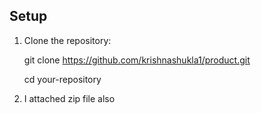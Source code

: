 

## Setup

1. Clone the repository:

   git clone https://github.com/krishnashukla1/product.git

   cd your-repository

2. I attached zip file also


